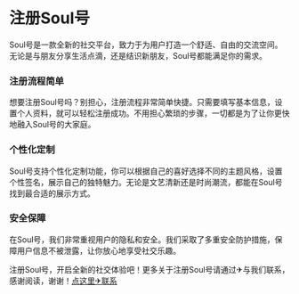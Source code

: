 # 注册Soul号

Soul号是一款全新的社交平台，致力于为用户打造一个舒适、自由的交流空间。无论是与朋友分享生活点滴，还是结识新朋友，Soul号都能满足你的需求。

### 注册流程简单
想要注册Soul号吗？别担心，注册流程非常简单快捷。只需要填写基本信息，设置个人资料，就可以轻松注册成功。不用担心繁琐的步骤，一切都是为了让你更快地融入Soul号的大家庭。

### 个性化定制
Soul号支持个性化定制功能，你可以根据自己的喜好选择不同的主题风格，设置个性签名，展示自己的独特魅力。无论是文艺清新还是时尚潮流，都能在Soul号找到最合适的展示方式。

### 安全保障
在Soul号，我们非常重视用户的隐私和安全。我们采取了多重安全防护措施，保障用户信息不被泄露，让你放心地享受社交乐趣。

注册Soul号，开启全新的社交体验吧！更多关于注册Soul号请通过✈与我们联系，感谢阅读，谢谢！[点这里✈联系](https://gg.k02.cc)